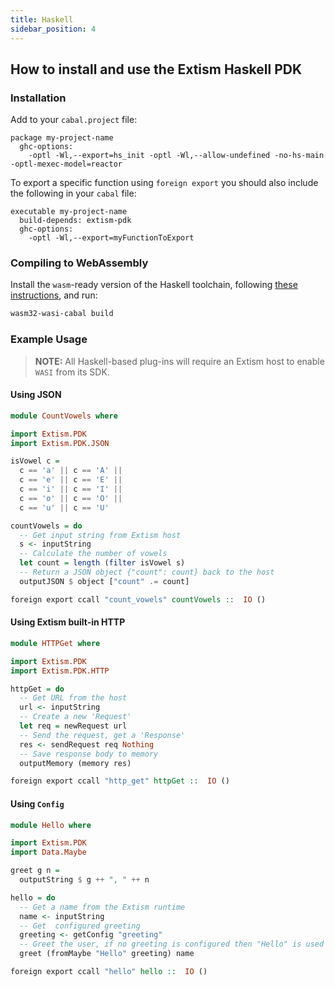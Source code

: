 ```yaml
---
title: Haskell
sidebar_position: 4
---
```


## How to install and use the Extism Haskell PDK

### Installation

Add to your `cabal.project` file:

```
package my-project-name
  ghc-options:
    -optl -Wl,--export=hs_init -optl -Wl,--allow-undefined -no-hs-main -optl-mexec-model=reactor 
```

To export a specific function using `foreign export` you should also include the following in your
`cabal` file:

```
executable my-project-name
  build-depends: extism-pdk
  ghc-options:
    -optl -Wl,--export=myFunctionToExport
```

### Compiling to WebAssembly

Install the `wasm`-ready version of the Haskell toolchain, following [these instructions](https://gitlab.haskell.org/ghc/ghc-wasm-meta), and run:

```sh
wasm32-wasi-cabal build
```

### Example Usage

> **NOTE:** All Haskell-based plug-ins will require an Extism host to enable `WASI` from its SDK.

#### Using JSON

```haskell title=CountVowels.hs
module CountVowels where

import Extism.PDK
import Extism.PDK.JSON

isVowel c = 
  c == 'a' || c == 'A' ||
  c == 'e' || c == 'E' ||
  c == 'i' || c == 'I' ||
  c == 'o' || c == 'O' ||
  c == 'u' || c == 'U'

countVowels = do
  -- Get input string from Extism host
  s <- inputString
  -- Calculate the number of vowels
  let count = length (filter isVowel s)
  -- Return a JSON object {"count": count} back to the host
  outputJSON $ object ["count" .= count]

foreign export ccall "count_vowels" countVowels ::  IO ()
```

#### Using Extism built-in HTTP

```haskell title=HTTPGet.hs
module HTTPGet where

import Extism.PDK
import Extism.PDK.HTTP

httpGet = do
  -- Get URL from the host
  url <- inputString
  -- Create a new 'Request'
  let req = newRequest url
  -- Send the request, get a 'Response'
  res <- sendRequest req Nothing
  -- Save response body to memory
  outputMemory (memory res)

foreign export ccall "http_get" httpGet ::  IO ()
```

#### Using `Config`

```haskell title=Hello.hs
module Hello where

import Extism.PDK
import Data.Maybe

greet g n =
  outputString $ g ++ ", " ++ n

hello = do
  -- Get a name from the Extism runtime
  name <- inputString
  -- Get  configured greeting
  greeting <- getConfig "greeting"
  -- Greet the user, if no greeting is configured then "Hello" is used
  greet (fromMaybe "Hello" greeting) name

foreign export ccall "hello" hello ::  IO ()
```
